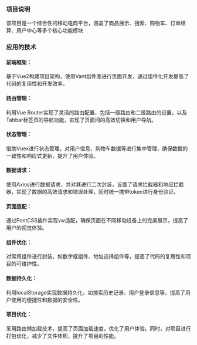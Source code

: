 ### 项目说明
该项目是一个综合性的移动电商平台，涵盖了商品展示、搜索、购物车、订单结算、用户中心等多个核心功能模块
### 应用的技术
#### 前端框架：
  基于Vue2构建项目架构，使用Vant组件库进行页面开发，通过组件化开发提高了代码的复用性和开发效率。
#### 路由管理：
  利用Vue Router实现了灵活的路由配置，包括一级路由和二级路由的设置，以及Tabbar标签页的导航功能，实现了页面间的高效切换和用户导航。
#### 状态管理：
  借助Vuex进行状态管理，对用户信息、购物车数据等进行集中管理，确保数据的一致性和响应式更新，提升了用户体验。
#### 数据请求：
  使用Axios进行数据请求，并对其进行二次封装，设置了请求拦截器和响应拦截器，实现了数据的高效请求和错误处理，同时统一携带token进行身份验证。
#### 页面适配：
  通过PostCSS插件实现vw适配，确保页面在不同移动设备上的完美展示，提高了用户的视觉体验。
#### 组件优化：
  对常用组件进行封装，如数字框组件、地址选择组件等，提高了代码的复用性和项目的可维护性。
#### 数据持久化：
  利用localStorage实现数据持久化，如搜索历史记录、用户登录信息等，提高了用户使用的便捷性和数据的安全性。
#### 项目优化：
  采用路由懒加载技术，提高了页面加载速度，优化了用户体验。同时，对项目进行打包优化，减少了文件体积，提升了项目的性能。

